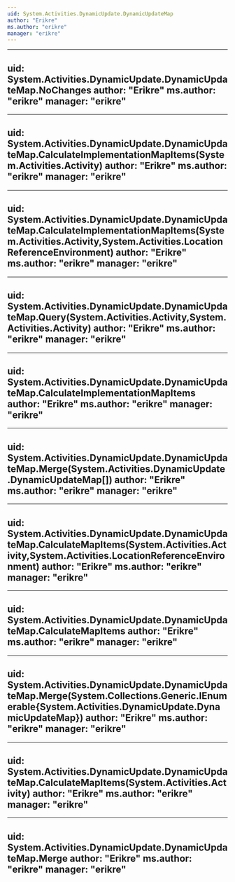 ```yaml
---
uid: System.Activities.DynamicUpdate.DynamicUpdateMap
author: "Erikre"
ms.author: "erikre"
manager: "erikre"
---
```


---
uid: System.Activities.DynamicUpdate.DynamicUpdateMap.NoChanges
author: "Erikre"
ms.author: "erikre"
manager: "erikre"
---

---
uid: System.Activities.DynamicUpdate.DynamicUpdateMap.CalculateImplementationMapItems(System.Activities.Activity)
author: "Erikre"
ms.author: "erikre"
manager: "erikre"
---

---
uid: System.Activities.DynamicUpdate.DynamicUpdateMap.CalculateImplementationMapItems(System.Activities.Activity,System.Activities.LocationReferenceEnvironment)
author: "Erikre"
ms.author: "erikre"
manager: "erikre"
---

---
uid: System.Activities.DynamicUpdate.DynamicUpdateMap.Query(System.Activities.Activity,System.Activities.Activity)
author: "Erikre"
ms.author: "erikre"
manager: "erikre"
---

---
uid: System.Activities.DynamicUpdate.DynamicUpdateMap.CalculateImplementationMapItems
author: "Erikre"
ms.author: "erikre"
manager: "erikre"
---

---
uid: System.Activities.DynamicUpdate.DynamicUpdateMap.Merge(System.Activities.DynamicUpdate.DynamicUpdateMap[])
author: "Erikre"
ms.author: "erikre"
manager: "erikre"
---

---
uid: System.Activities.DynamicUpdate.DynamicUpdateMap.CalculateMapItems(System.Activities.Activity,System.Activities.LocationReferenceEnvironment)
author: "Erikre"
ms.author: "erikre"
manager: "erikre"
---

---
uid: System.Activities.DynamicUpdate.DynamicUpdateMap.CalculateMapItems
author: "Erikre"
ms.author: "erikre"
manager: "erikre"
---

---
uid: System.Activities.DynamicUpdate.DynamicUpdateMap.Merge(System.Collections.Generic.IEnumerable{System.Activities.DynamicUpdate.DynamicUpdateMap})
author: "Erikre"
ms.author: "erikre"
manager: "erikre"
---

---
uid: System.Activities.DynamicUpdate.DynamicUpdateMap.CalculateMapItems(System.Activities.Activity)
author: "Erikre"
ms.author: "erikre"
manager: "erikre"
---

---
uid: System.Activities.DynamicUpdate.DynamicUpdateMap.Merge
author: "Erikre"
ms.author: "erikre"
manager: "erikre"
---
